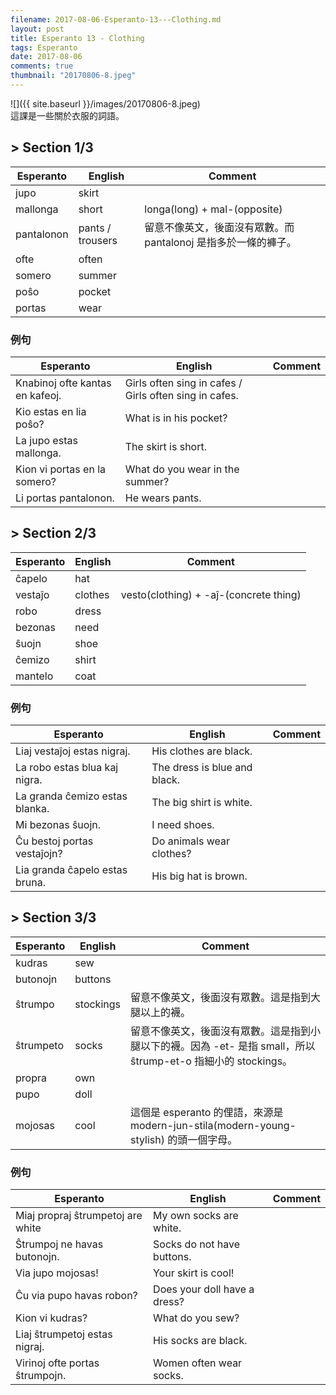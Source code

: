 ```yaml
---
filename: 2017-08-06-Esperanto-13---Clothing.md
layout: post
title: Esperanto 13 - Clothing
tags: Esperanto
date: 2017-08-06
comments: true
thumbnail: "20170806-8.jpeg"
---
```


![]({{ site.baseurl }}/images/20170806-8.jpeg)  
這課是一些關於衣服的詞語。

## > Section 1/3

|Esperanto|English|Comment|
|---|---|---|
|jupo|skirt||
|mallonga|short|longa(long) + mal-(opposite)|
|pantalonon|pants / trousers|留意不像英文，後面沒有眾數。而 pantalonoj 是指多於一條的褲子。|
|ofte|often||
|somero|summer||
|poŝo|pocket||
|portas|wear||

### 例句

|Esperanto|English|Comment|
|---|---|---|
|Knabinoj ofte kantas en kafeoj.|Girls often sing in cafes / Girls often sing in cafes.||
|Kio estas en lia poŝo?|What is in his pocket?||
|La jupo estas mallonga.|The skirt is short.||
|Kion vi portas en la somero?|What do you wear in the summer?||
|Li portas pantalonon.|He wears pants.||

## > Section 2/3

|Esperanto|English|Comment|
|---|---|---|
|ĉapelo|hat||
|vestaĵo|clothes|vesto(clothing) + -aĵ-(concrete thing)|
|robo|dress||
|bezonas|need||
|ŝuojn|shoe||
|ĉemizo|shirt||
|mantelo|coat||

### 例句

|Esperanto|English|Comment|
|---|---|---|
|Liaj vestaĵoj estas nigraj.|His clothes are black.||
|La robo estas blua kaj nigra.|The dress is blue and black.||
|La granda ĉemizo estas blanka.|The big shirt is white.||
|Mi bezonas ŝuojn.|I need shoes.||
|Ĉu bestoj portas vestaĵojn?|Do animals wear clothes?||
|Lia granda ĉapelo estas bruna.|His big hat is brown.||

## > Section 3/3

|Esperanto|English|Comment|
|---|---|---|
|kudras|sew||
|butonojn|buttons||
|ŝtrumpo|stockings|留意不像英文，後面沒有眾數。這是指到大腿以上的襪。|
|ŝtrumpeto|socks|留意不像英文，後面沒有眾數。這是指到小腿以下的襪。因為 -et- 是指 small，所以 ŝtrump-et-o 指細小的 stockings。|
|propra|own||
|pupo|doll||
|mojosas|cool|這個是 esperanto 的俚語，來源是 modern-jun-stila(modern-young-stylish) 的頭一個字母。|

### 例句

|Esperanto|English|Comment|
|---|---|---|
|Miaj propraj ŝtrumpetoj are white|My own socks are white.||
|Ŝtrumpoj ne havas butonojn.|Socks do not have buttons.||
|Via jupo mojosas!|Your skirt is cool!||
|Ĉu via pupo havas robon?|Does your doll have a dress?||
|Kion vi kudras?|What do you sew?||
|Liaj ŝtrumpetoj estas nigraj.|His socks are black.||
|Virinoj ofte portas ŝtrumpojn.|Women often wear socks.||
